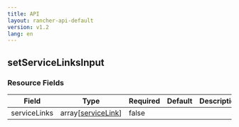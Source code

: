 ```yaml
---
title: API
layout: rancher-api-default
version: v1.2
lang: en
---
```


## setServiceLinksInput





### Resource Fields

Field | Type | Required | Default | Description
---|---|---|---|---
serviceLinks | array[[serviceLink]({{site.baseurl}}/rancher/{{page.version}}/{{page.lang}}/api/api-resources/serviceLink/)] | false |  | 

